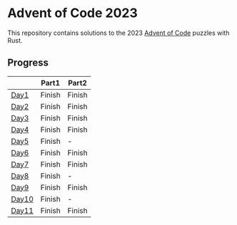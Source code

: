 # Advent of Code 2023  
This repository contains solutions to the 2023 [Advent of Code](https://adventofcode.com/) puzzles with Rust.  

## Progress  
|                                                                            | Part1  | Part2  |
| -------------------------------------------------------------------------- | ------ | ------ |
| [Day1](https://github.com/marvin-hsu/advent_of_code_2023/tree/main/day01)  | Finish | Finish |
| [Day2](https://github.com/marvin-hsu/advent_of_code_2023/tree/main/day02)  | Finish | Finish |
| [Day3](https://github.com/marvin-hsu/advent_of_code_2023/tree/main/day03)  | Finish | Finish |
| [Day4](https://github.com/marvin-hsu/advent_of_code_2023/tree/main/day04)  | Finish | Finish |
| [Day5](https://github.com/marvin-hsu/advent_of_code_2023/tree/main/day05)  | Finish | -      |
| [Day6](https://github.com/marvin-hsu/advent_of_code_2023/tree/main/day06)  | Finish | Finish |
| [Day7](https://github.com/marvin-hsu/advent_of_code_2023/tree/main/day07)  | Finish | Finish |
| [Day8](https://github.com/marvin-hsu/advent_of_code_2023/tree/main/day08)  | Finish | -      |
| [Day9](https://github.com/marvin-hsu/advent_of_code_2023/tree/main/day09)  | Finish | Finish |
| [Day10](https://github.com/marvin-hsu/advent_of_code_2023/tree/main/day10) | Finish | -      |
| [Day11](https://github.com/marvin-hsu/advent_of_code_2023/tree/main/day11) | Finish | Finish |